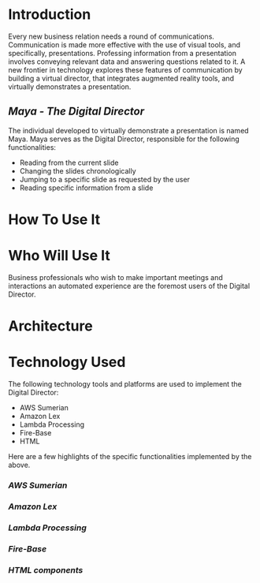 # Introduction
Every new business relation needs a round of communications. Communication is made more effective with the use of visual tools, and specifically, presentations. Professing information from a presentation involves conveying relevant data and answering questions related to it. A new frontier in technology explores these features of communication by building a virtual director, that integrates augmented reality tools, and virtually demonstrates a presentation. 
  ## _Maya - The Digital Director_
The individual developed to virtually demonstrate a presentation is named Maya. Maya serves as the Digital Director, responsible for the following functionalities:
* Reading from the current slide
* Changing the slides chronologically
* Jumping to a specific slide as requested by the user
* Reading specific information from a slide

# How To Use It

# Who Will Use It
Business professionals who wish to make important meetings and interactions an automated experience are the foremost users of the Digital Director. 

# Architecture

# Technology Used
The following technology tools and platforms are used to implement the Digital Director:
* AWS Sumerian
* Amazon Lex
* Lambda Processing
* Fire-Base
* HTML

Here are a few highlights of the specific functionalities implemented by the above.

  ### _AWS Sumerian_
  ### _Amazon Lex_
  ### _Lambda Processing_
  ### _Fire-Base_
  ### _HTML components_ 
 
